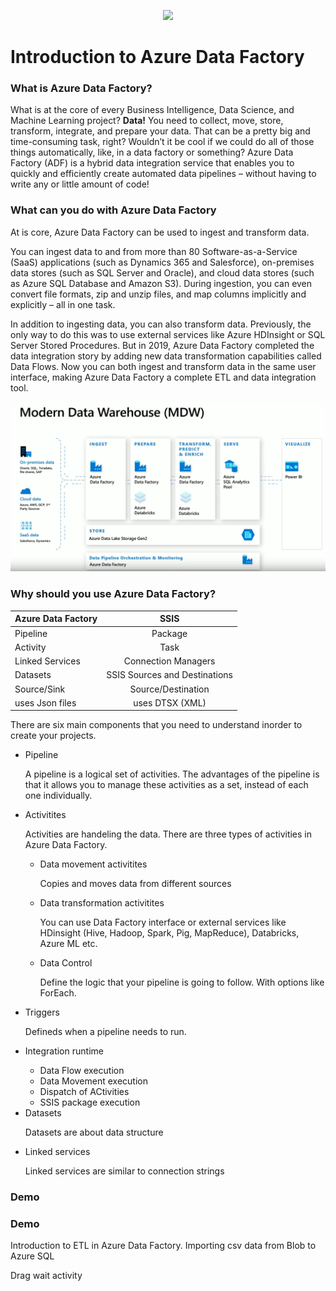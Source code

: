 <p align="center"><img src="https://www.element61.be/sites/default/files/competence/Azure%20Factory/image%201.png" width="500"> </p>

<h1> <b>Introduction to Azure Data Factory </b></h1>

<h3> What is Azure Data Factory? </h3>

<p> What is at the core of every Business Intelligence, Data Science, and Machine Learning project? <b>Data!</b> You need to collect, move, store, transform, integrate, and prepare your data. That can be a pretty big and time-consuming task, right? Wouldn’t it be cool if we could do all of those things automatically, like, in a data factory or something? Azure Data Factory (ADF) is a hybrid data integration service that enables you to quickly and efficiently create automated data pipelines – without having to write any or little amount of code!  </p>

<h3> What can you do with Azure Data Factory </h3>

<p> At is core, Azure Data Factory can be used to ingest and transform data. </p>
<p>
You can ingest data to and from more than 80 Software-as-a-Service (SaaS) applications (such as Dynamics 365 and Salesforce), on-premises data stores (such as SQL Server and Oracle), and cloud data stores (such as Azure SQL Database and Amazon S3). During ingestion, you can even convert file formats, zip and unzip files, and map columns implicitly and explicitly – all in one task. </p>

<p>
In addition to ingesting data, you can also transform data. Previously, the only way to do this was to use external services like Azure HDInsight or SQL Server Stored Procedures. But in 2019, Azure Data Factory completed the data integration story by adding new data transformation capabilities called Data Flows. Now you can both ingest and transform data in the same user interface, making Azure Data Factory a complete ETL and data integration tool. </p>

<img src="https://raw.githubusercontent.com/MarcusMLarsson/Azure-Data-Factory-Demo/master/source/img.PNG">


<h3> Why should you use Azure Data Factory? </h3>

  
  | Azure Data Factory     | SSIS     |
| ------------- |:-------------:|
| Pipeline  | Package|
| Activity   | Task     |
| Linked Services | Connection Managers       |
| Datasets  |SSIS Sources and Destinations        |
| Source/Sink   |Source/Destination       |
| uses Json files  |uses DTSX (XML)| 












<p> There are six main components that you need to understand inorder to create your projects. 
  
  <ul> 
  <li> Pipeline </li>
  <p> A pipeline is a logical set of activities. The advantages of the pipeline is that it allows you to manage these activities as a set, instead of each one individually. </p>
  <li> Activitites </li>
  <p> Activities are handeling the data. There are three types of activities in Azure Data Factory. 
    <ul>
      <li> Data movement activitites </li>
      <p> Copies and moves data from different sources </p>
      <li> Data transformation activitites</li>
      <p> You can use Data Factory interface or external services like HDinsight (Hive, Hadoop, Spark, Pig, MapReduce), Databricks, Azure ML etc. 
      <li> Data Control</li>
      <p> Define the logic that your pipeline is going to follow. With options like ForEach. </p>
  </ul>       
  <li> Triggers </li>
  <p> Defineds when a pipeline needs to run.</p>
  <li> Integration runtime </li>
  <ul>
    <li> Data Flow execution </li>
    <li> Data Movement execution </li>
    <li> Dispatch of ACtivities </li>
    <li> SSIS package execution </li>
  </ul>
  <li> Datasets </li>
  <p> Datasets are about data structure </p>
  <li> Linked services </li>
  <p> Linked services are similar to connection strings </p>
  </ul>





<h3> Demo </h3>




<h3> Demo </h3>

<p> Introduction to ETL in Azure Data Factory. Importing csv data from Blob to Azure SQL </p>

<p>Drag wait activity</p>

